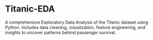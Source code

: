# Titanic-EDA
A comprehensive Exploratory Data Analysis of the Titanic dataset using Python. Includes data cleaning, visualization, feature engineering, and insights to uncover patterns behind passenger survival.
